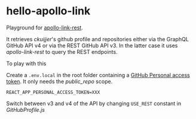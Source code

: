 # hello-apollo-link

Playground for [apollo-link-rest](https://github.com/apollographql/apollo-link-rest).

It retrieves _ckuijjer_'s github profile and repositories either via the GraphQL GitHub API v4 or via the REST GitHub API v3. In the latter case it uses _apollo-link-rest_ to query the REST endpoints.

To play with this

Create a `.env.local` in the root folder containing a [GitHub Personal access token](https://github.com/settings/tokens). It only needs the _public_repo_ scope.

```
REACT_APP_PERSONAL_ACCESS_TOKEN=XXX
```

Switch between v3 and v4 of the API by changing `USE_REST` constant in _GitHubProfile.js_